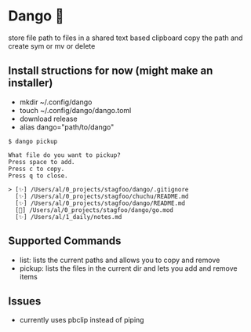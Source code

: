 # Dango 🍡

store file path to files in a shared text based clipboard
copy the path and create sym or mv or delete

## Install structions for now (might make an installer)


- mkdir ~/.config/dango
- touch ~/.config/dango/dango.toml
- download release
- alias dango="path/to/dango"


```
$ dango pickup

What file do you want to pickup?
Press space to add.
Press c to copy.
Press q to close.

> [✨] /Users/al/0_projects/stagfoo/dango/.gitignore
  [✨] /Users/al/0_projects/stagfoo/chuchu/README.md
  [✨] /Users/al/0_projects/stagfoo/dango/README.md
  [🍡] /Users/al/0_projects/stagfoo/dango/go.mod
  [✨] /Users/al/1_daily/notes.md

```

## Supported Commands

- list: lists the current paths and allows you to copy and remove
- pickup: lists the files in the current dir and lets you add and remove items


## Issues
- currently uses pbclip instead of piping
